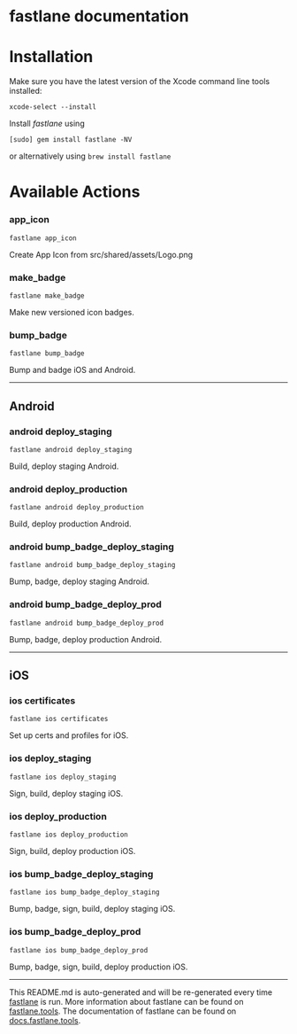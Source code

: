 fastlane documentation
================
# Installation

Make sure you have the latest version of the Xcode command line tools installed:

```
xcode-select --install
```

Install _fastlane_ using
```
[sudo] gem install fastlane -NV
```
or alternatively using `brew install fastlane`

# Available Actions
### app_icon
```
fastlane app_icon
```
Create App Icon from src/shared/assets/Logo.png
### make_badge
```
fastlane make_badge
```
Make new versioned icon badges.
### bump_badge
```
fastlane bump_badge
```
Bump and badge iOS and Android.

----

## Android
### android deploy_staging
```
fastlane android deploy_staging
```
Build, deploy staging Android.
### android deploy_production
```
fastlane android deploy_production
```
Build, deploy production Android.
### android bump_badge_deploy_staging
```
fastlane android bump_badge_deploy_staging
```
Bump, badge, deploy staging Android.
### android bump_badge_deploy_prod
```
fastlane android bump_badge_deploy_prod
```
Bump, badge, deploy production Android.

----

## iOS
### ios certificates
```
fastlane ios certificates
```
Set up certs and profiles for iOS.
### ios deploy_staging
```
fastlane ios deploy_staging
```
Sign, build, deploy staging iOS.
### ios deploy_production
```
fastlane ios deploy_production
```
Sign, build, deploy production iOS.
### ios bump_badge_deploy_staging
```
fastlane ios bump_badge_deploy_staging
```
Bump, badge, sign, build, deploy staging iOS.
### ios bump_badge_deploy_prod
```
fastlane ios bump_badge_deploy_prod
```
Bump, badge, sign, build, deploy production iOS.

----

This README.md is auto-generated and will be re-generated every time [fastlane](https://fastlane.tools) is run.
More information about fastlane can be found on [fastlane.tools](https://fastlane.tools).
The documentation of fastlane can be found on [docs.fastlane.tools](https://docs.fastlane.tools).
